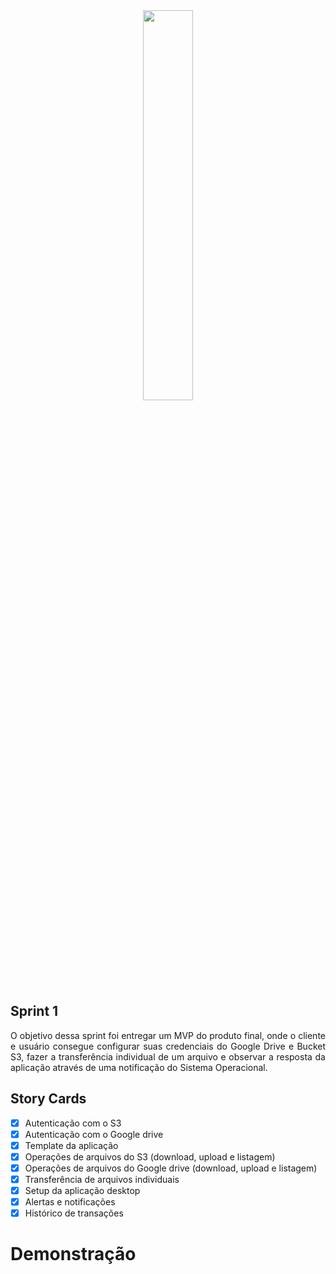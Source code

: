 <div align="center">
  <img src="https://user-images.githubusercontent.com/74321890/228393527-9bd20785-93b0-4da2-b774-97e81e59e6e4.svg" width="40%">
</div>

## Sprint 1

<p align="justify">
O objetivo dessa sprint foi entregar um MVP do produto final, onde o cliente e usuário consegue configurar suas credenciais do Google Drive e Bucket S3, fazer a transferência individual de um arquivo e observar a resposta da aplicação através de uma notificação do Sistema Operacional.

## Story Cards

- [X] Autenticação com o S3
- [X] Autenticação com o Google drive
- [X] Template da aplicação
- [X] Operações de arquivos do S3 (download, upload e listagem)
- [X] Operações de arquivos do Google drive (download, upload e listagem)
- [X] Transferência de arquivos individuais
- [X] Setup da aplicação desktop
- [X] Alertas e notificações
- [X] Histórico de transações

# Demonstração
